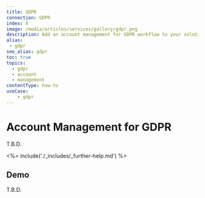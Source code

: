 ```yaml
---
title: GDPR
connection: GDPR
index: 6
image: /media/articles/services/gallery/gdpr.png
description: Add an account management for GDPR workflow to your solution with Professional Services custom extensibility.
alias:
 - gdpr
seo_alias: gdpr  
toc: true
topics:
  - gdpr
  - account
  - management
contentType: how-to
useCase:
    - gdpr
---
```

# Account Management for GDPR

T.B.D.

<%= include('./_includes/_further-help.md') %>

## Demo

T.B.D.


